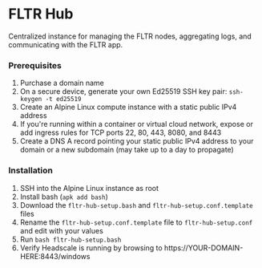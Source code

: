 # FLTR Hub

Centralized instance for managing the FLTR nodes, aggregating logs, and communicating with the FLTR app.

### Prerequisites

1. Purchase a domain name
2. On a secure device, generate your own Ed25519 SSH key pair: `ssh-keygen -t ed25519`
3. Create an Alpine Linux compute instance with a static public IPv4 address
4. If you're running within a container or virtual cloud network, expose or add ingress rules for TCP ports 22, 80, 443, 8080, and 8443
5. Create a DNS A record pointing your static public IPv4 address to your domain or a new subdomain (may take up to a day to propagate)

### Installation

1. SSH into the Alpine Linux instance as root
2. Install bash (`apk add bash`)
3. Download the `fltr-hub-setup.bash` and `fltr-hub-setup.conf.template` files
4. Rename the `fltr-hub-setup.conf.template` file to `fltr-hub-setup.conf` and edit with your values
5. Run `bash fltr-hub-setup.bash`
6. Verify Headscale is running by browsing to https://YOUR-DOMAIN-HERE:8443/windows
